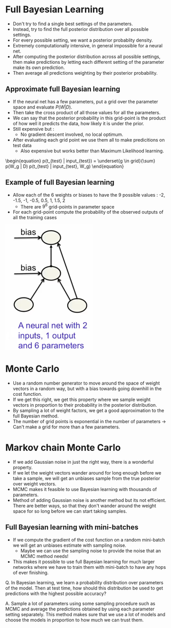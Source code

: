 # Full Bayesian Learning
- Don't try to find a single best settings of the parameters.
- Instead, try to find the full posterior distribution over all possible settings.
- For every possible setting, we want a posterior probablity density.
- Extremely computationally intensive, in general impossible for a neural net.
- After computing the posterior distribution across all possible settings, then make predictions by letting each different setting of the parameter make its own prediction.
- Then average all predictions weighting by their posterior probability.


## Approximate full Bayesian learning
- If the neural net has a few parameters, put a grid over the parameter space and evaluate $P(W | D)$.
- Then take the cross product of all those values for all the parameters.
- We can say that the posterior probability in this grid-point is the product of how well it predicts the data, how likely it is under the prior.
- Still expensive but :
	- No gradient descent involved, no local optimum.
- After evaluating each grid point we use them all to make predicitions on test data
	- Also expensive but works better than Maximum Likelihood learning.

\begin{equation}
	p(t_{test} | input_{test}) = \underset{g \in grid}{\sum} p(W_g | D) p(t_{test} | input_{test}, W_g)
\end{equation}

## Example of full Bayesian learning
- Allow each of the 6 weights or biases to have the 9 possible values : -2, -1.5, -1, -0.5, 0.5, 1, 1.5, 2
	- There are $9^6$ grid-points in parameter space
- For each grid-point compute the probability of the observed outputs of all the training cases

![Example](images/full_bayes_learning.png)

# Monte Carlo
- Use a random number generator to move around the space of weight vectors in a random way, but with a bias towards going downhill in the cost function.
- If we get this right, we get this property where we sample weight vectors in proportion to their probability in the posterior distribution.
- By sampling a lot of weight factors, we get a good approximation to the full Bayesian method.
- The number of grid points is exponential in the number of parameters -> Can't make a grid for more than a few parameters.


# Markov chain Monte Carlo
- If we add Gaussian noise in just the right way, there is a wonderful property.
- If we let the weight vectors wander around for long enough before we take a sample, we will get an unbiases sample from the true posterior over weight vectors.
- MCMC makes it feasible to use Bayesian learning with thousands of parameters.
- Method of adding Gaussian noise is another method but its not efficient. There are better ways, so that they don't wander around the weight space for so long before we can start taking samples.

## Full Bayesian learning with mini-batches
- If we compute the gradient of the cost function on a random mini-batch we will get an unbiases estimate with sampling noise.
	- Maybe we can use the sampling noise to provide the noise that an MCMC method needs!
- This makes it possible to use full Bayesian learning for much larger networks where we have to train them with mini-batch to have any hops of ever finishing. 

Q. In Bayesian learning, we learn a probability distribution over parameters of the model.
Then at test time, how should this distribution be used to get predictions with the highest possible accuracy?

A. Sample a lot of parameters using some sampling procedure such as MCMC and average the predictions obtained by using each parameter setting separately. This method makes sure that we use a lot of models and choose the models in proportion to how much we can trust them.



